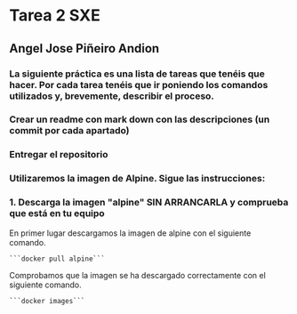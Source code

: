 # Tarea 2 SXE
## Angel Jose Piñeiro Andion

### La siguiente práctica es una lista de tareas que tenéis que hacer. Por cada tarea tenéis que ir poniendo los comandos utilizados y, brevemente, describir el proceso.

### Crear un readme con mark down con las descripciones (un commit por cada apartado)

### Entregar el repositorio

### Utilizaremos la imagen de Alpine. Sigue las instrucciones:

### 1. Descarga la imagen "alpine" SIN ARRANCARLA y comprueba que está en tu equipo
En primer lugar descargamos la imagen de alpine con el siguiente comando.

    ```docker pull alpine```

Comprobamos que la imagen se ha descargado correctamente con el siguiente comando.

    ```docker images```
